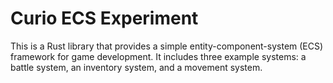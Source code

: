 # Curio ECS Experiment

This is a Rust library that provides a simple entity-component-system (ECS) framework for game development. It includes three example systems: a battle system, an inventory system, and a movement system.
